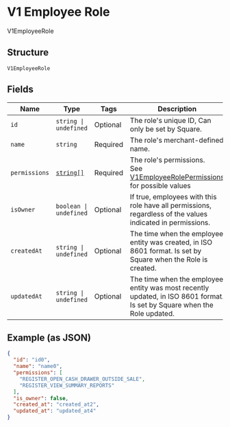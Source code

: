 
# V1 Employee Role

V1EmployeeRole

## Structure

`V1EmployeeRole`

## Fields

| Name | Type | Tags | Description |
|  --- | --- | --- | --- |
| `id` | `string \| undefined` | Optional | The role's unique ID, Can only be set by Square. |
| `name` | `string` | Required | The role's merchant-defined name. |
| `permissions` | [`string[]`](/doc/models/v1-employee-role-permissions.md) | Required | The role's permissions.<br>See [V1EmployeeRolePermissions](#type-v1employeerolepermissions) for possible values |
| `isOwner` | `boolean \| undefined` | Optional | If true, employees with this role have all permissions, regardless of the values indicated in permissions. |
| `createdAt` | `string \| undefined` | Optional | The time when the employee entity was created, in ISO 8601 format. Is set by Square when the Role is created. |
| `updatedAt` | `string \| undefined` | Optional | The time when the employee entity was most recently updated, in ISO 8601 format. Is set by Square when the Role updated. |

## Example (as JSON)

```json
{
  "id": "id0",
  "name": "name0",
  "permissions": [
    "REGISTER_OPEN_CASH_DRAWER_OUTSIDE_SALE",
    "REGISTER_VIEW_SUMMARY_REPORTS"
  ],
  "is_owner": false,
  "created_at": "created_at2",
  "updated_at": "updated_at4"
}
```

